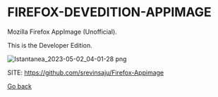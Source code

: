 # FIREFOX-DEVEDITION-APPIMAGE
 
 Mozilla Firefox AppImage (Unofficial).

 This is the Developer Edition.
 
 ![Istantanea_2023-05-02_04-01-28 png](https://user-images.githubusercontent.com/88724353/235563850-61d359ff-53ac-43a6-ab1d-33297dc4df73.jpg)
 
 SITE: https://github.com/srevinsaju/Firefox-Appimage

 [Go back](https://portable-linux-apps.github.io/apps.html)
